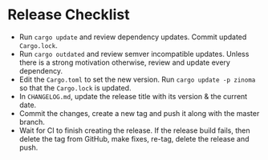 # Release Checklist

* Run `cargo update` and review dependency updates. Commit updated `Cargo.lock`.
* Run `cargo outdated` and review semver incompatible updates. Unless there is a strong motivation otherwise, review and update every dependency.
* Edit the `Cargo.toml` to set the new version. Run `cargo update -p zinoma` so that the `Cargo.lock` is updated.
* In `CHANGELOG.md`, update the release title with its version & the current date.
* Commit the changes, create a new tag and push it along with the master branch.
* Wait for CI to finish creating the release. If the release build fails, then delete the tag from GitHub, make fixes, re-tag, delete the release and push.
